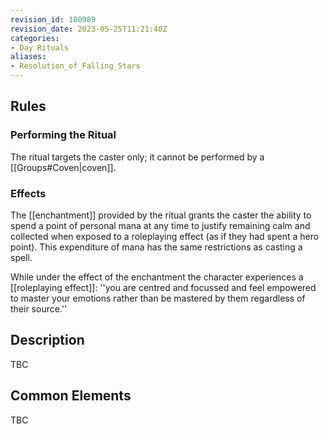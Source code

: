 ```yaml
---
revision_id: 100989
revision_date: 2023-05-25T11:21:40Z
categories:
- Day Rituals
aliases:
- Resolution_of_Falling_Stars
---
```





## Rules

### Performing the Ritual
  The ritual targets the caster only; it cannot be performed by a [[Groups#Coven|coven]].

 
### Effects
The [[enchantment]] provided by the ritual grants the caster the ability to spend a point of personal mana at any time to justify remaining calm and collected when exposed to a roleplaying effect (as if they had spent a hero point). This expenditure of mana has the same restrictions as casting a spell.

While under the effect of the enchantment the character experiences a [[roleplaying effect]]: ''you are centred and focussed and feel empowered to master your emotions rather than be mastered by them regardless of their source.''


## Description
TBC

## Common Elements
TBC